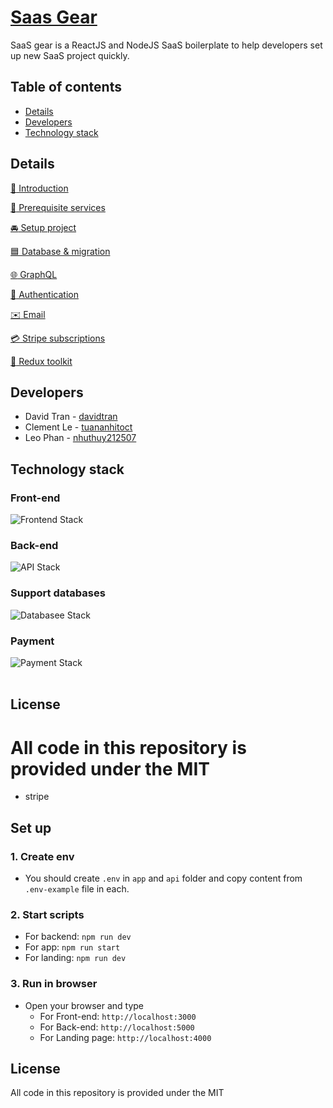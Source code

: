 # [Saas Gear](https://github.com/JSLancerTeam/saasgear)  
  
SaaS gear is a ReactJS and NodeJS SaaS boilerplate to help developers set up new SaaS project quickly.

## Table of contents
- [Details](#details)
- [Developers](#developers)
- [Technology stack](#technology-stack)

## Details
[:loudspeaker: Introduction](https://github.com/JSLancerTeam/saasgear/blob/master/docs/introduction.md)
  
[:watermelon: Prerequisite services](https://github.com/JSLancerTeam/saasgear/blob/master/docs/prerequisite.md)
  
[:oncoming_automobile: Setup project](https://github.com/JSLancerTeam/saasgear/blob/master/docs/)
  
[:blue_square: Database & migration](https://github.com/JSLancerTeam/saasgear/blob/master/docs/database.md)
  
[:globe_with_meridians: GraphQL](https://github.com/JSLancerTeam/saasgear/blob/master/docs/graphql.md)
  
[:closed_lock_with_key: Authentication](https://github.com/JSLancerTeam/blob/master/saasgear/docs/authentication.md)
  
[:envelope: Email](https://github.com/JSLancerTeam/saasgear/blob/master/docs/mail.md)
  
[:credit_card: Stripe subscriptions](https://github.com/JSLancerTeam/saasgear/blob/master/docs/stripe.md)
  
[:ear_of_rice: Redux toolkit](https://github.com/JSLancerTeam/saasgear/blob/master/docs/redux-toolkit.md)  
  
## Developers
- David Tran - [davidtran](http://github.com/davidtran)
- Clement Le - [tuananhitoct](https://github.com/tuananhitoct)
- Leo Phan - [nhuthuy212507](https://github.com/nhuthuy212507)  
  
## Technology stack

### Front-end
![Frontend Stack](https://github.com/JSLancerTeam/saasgear/blob/documents/docs/images/front-end-stack2.png)

### Back-end
![API Stack](https://github.com/JSLancerTeam/saasgear/blob/documents/docs/images/backend-stack.png)

### Support databases
![Databasee Stack](https://github.com/JSLancerTeam/saasgear/blob/documents/docs/images/database-stack.png)

### Payment
![Payment Stack](https://github.com/JSLancerTeam/saasgear/blob/documents/docs/images/payment-stack.png)  
<br />
  
## License
All code in this repository is provided under the MIT  
=======
- stripe

## Set up
### 1. Create env
  + You should create `.env` in `app` and `api` folder and copy content from `.env-example` file in each.

### 2. Start scripts
  + For backend: `npm run dev`
  + For app: `npm run start`
  + For landing: `npm run dev`
### 3. Run in browser
  + Open your browser and type
    + For Front-end: `http://localhost:3000`
    + For Back-end: `http://localhost:5000`
    + For Landing page: `http://localhost:4000`


## License
All code in this repository is provided under the MIT
<br>
